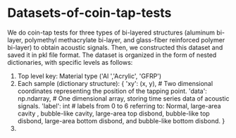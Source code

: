 # Datasets-of-coin-tap-tests
We do coin-tap tests for three types of bi-layered structures (aluminum bi-layer, polymethyl methacrylate bi-layer, and glass-fiber reinforced polymer bi-layer) to obtain acoustic signals. Then, we constructed this dataset and saved it in pkl file format.
The dataset is organized in the form of nested dictionaries, with specific levels as follows:
1. Top level key: Material type ('Al ','Acrylic', 'GFRP')
2. Each sample (dictionary structure):
{
    'xy': (x, y),          # Two dimensional coordinates representing the position of the tapping point.
    'data': np.ndarray,     # One dimensional array, storing time series data of acoustic signals.
    'label': int            # labels from 0 to 6 referring to: Normal, large-area cavity , bubble-like cavity, large-area top disbond, bubble-like top disbond, large-area bottom disbond, and bubble-like bottom disbond.
}
3.
